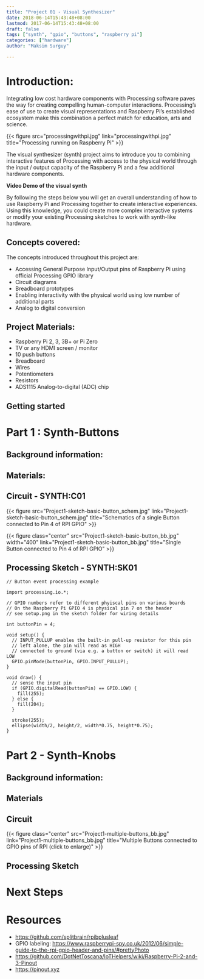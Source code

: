 ```yaml
---
title: "Project 01 - Visual Synthesizer"
date: 2018-06-14T15:43:48+08:00
lastmod: 2017-06-14T15:43:48+08:00
draft: false
tags: ["synth", "gpio", "buttons", "raspberry pi"]
categories: ["hardware"]
author: "Maksim Surguy"

---
```


# Introduction:
  
Integrating low cost hardware components with Processing software paves the way for creating compelling human-computer interactions. Processing’s ease of use to create visual representations and Raspberry Pi’s established ecosystem make this combination a perfect match for education, arts and science.

{{< figure src="processingwithpi.jpg" link="processingwithpi.jpg" title="Processing running on Raspberry Pi" >}} 
  
The visual synthesizer (synth) project aims to introduce you to combining interactive features of Processing with access to the physical world through the input / output capacity of the Raspberry Pi and a few additional hardware components.

**Video Demo of the visual synth**
  
By following the steps below you will get an overall understanding of how to use Raspberry Pi and Processing together to create interactive experiences. Using this knowledge, you could create more complex interactive systems or modify your existing Processing sketches to work with synth-like hardware.

## Concepts covered:

The concepts introduced throughout this project are:

- Accessing General Purpose Input/Output pins of Raspberry Pi using official Processing GPIO library
- Circuit diagrams
- Breadboard prototypes
- Enabling interactivity with the physical world using low number of additional parts
- Analog to digital conversion

## Project Materials:

- Raspberry Pi 2, 3, 3B+ or Pi Zero
- TV or any HDMI screen / monitor
- 10 push buttons
- Breadboard
- Wires
- Potentiometers
- Resistors
- ADS1115 Analog-to-digital (ADC) chip

## Getting started

# Part 1 : Synth-Buttons

## Background information:

## Materials:

## Circuit - SYNTH:C01

{{< figure src="Project1-sketch-basic-button_schem.jpg" link="Project1-sketch-basic-button_schem.jpg" title="Schematics of a single Button connected to Pin 4 of RPI GPIO" >}}  
  
{{< figure class="center" src="Project1-sketch-basic-button_bb.jpg" width="400" link="Project1-sketch-basic-button_bb.jpg" title="Single Button connected to Pin 4 of RPI GPIO" >}}
  
## Processing Sketch - SYNTH:SK01

```processing
// Button event processing example

import processing.io.*;

// GPIO numbers refer to different phyiscal pins on various boards
// On the Raspberry Pi GPIO 4 is physical pin 7 on the header
// see setup.png in the sketch folder for wiring details

int buttonPin = 4;

void setup() {
  // INPUT_PULLUP enables the built-in pull-up resistor for this pin
  // left alone, the pin will read as HIGH
  // connected to ground (via e.g. a button or switch) it will read LOW
  GPIO.pinMode(buttonPin, GPIO.INPUT_PULLUP);
}

void draw() {
  // sense the input pin
  if (GPIO.digitalRead(buttonPin) == GPIO.LOW) {
    fill(255);
  } else {
    fill(204);
  }
  
  stroke(255);
  ellipse(width/2, height/2, width*0.75, height*0.75);
}

```

# Part 2 - Synth-Knobs

## Background information:

## Materials

## Circuit

{{< figure class="center" src="Project1-multiple-buttons_bb.jpg" link="Project1-multiple-buttons_bb.jpg" title="Multiple Buttons connected to GPIO pins of RPI (click to enlarge)" >}}


## Processing Sketch

# Next Steps

# Resources

- https://github.com/splitbrain/rpibplusleaf
- GPIO labeling: https://www.raspberrypi-spy.co.uk/2012/06/simple-guide-to-the-rpi-gpio-header-and-pins/#prettyPhoto
- https://github.com/DotNetToscana/IoTHelpers/wiki/Raspberry-Pi-2-and-3-Pinout
- https://pinout.xyz